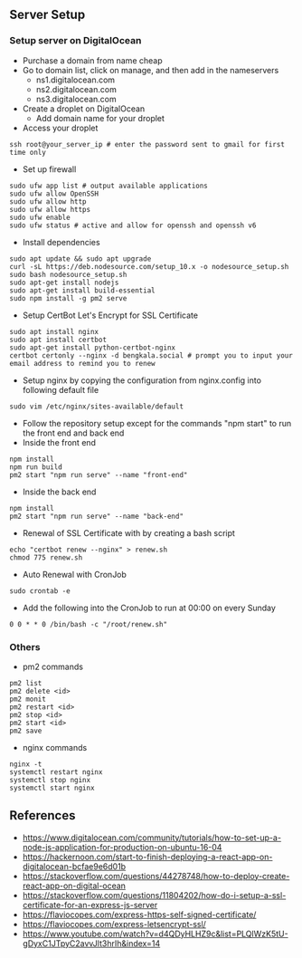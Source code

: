 ## Server Setup

### Setup server on DigitalOcean
- Purchase a domain from name cheap
- Go to domain list, click on manage, and then add in the nameservers 
    - ns1.digitalocean.com
    - ns2.digitalocean.com
    - ns3.digitalocean.com
- Create a droplet on DigitalOcean
    - Add domain name for your droplet
- Access your droplet
```
ssh root@your_server_ip # enter the password sent to gmail for first time only
```
- Set up firewall
```
sudo ufw app list # output available applications
sudo ufw allow OpenSSH
sudo ufw allow http
sudo ufw allow https
sudo ufw enable
sudo ufw status # active and allow for openssh and openssh v6
```
- Install dependencies
```
sudo apt update && sudo apt upgrade
curl -sL https://deb.nodesource.com/setup_10.x -o nodesource_setup.sh
sudo bash nodesource_setup.sh
sudo apt-get install nodejs
sudo apt-get install build-essential
sudo npm install -g pm2 serve
```
- Setup CertBot Let's Encrypt for SSL Certificate
```
sudo apt install nginx
sudo apt install certbot
sudo apt-get install python-certbot-nginx
certbot certonly --nginx -d bengkala.social # prompt you to input your email address to remind you to renew
```
- Setup nginx by copying the configuration from nginx.config into following default file
```
sudo vim /etc/nginx/sites-available/default
```
- Follow the repository setup except for the commands "npm start" to run the front end and back end
- Inside the front end
```
npm install
npm run build
pm2 start "npm run serve" --name "front-end"
```
- Inside the back end
```
npm install
pm2 start "npm run serve" --name "back-end"
```
- Renewal of SSL Certificate with by creating a bash script
```
echo "certbot renew --nginx" > renew.sh
chmod 775 renew.sh
```
- Auto Renewal with CronJob
```
sudo crontab -e
```
- Add the following into the CronJob to run at 00:00 on every Sunday
```
0 0 * * 0 /bin/bash -c "/root/renew.sh"
```

### Others
- pm2 commands
```
pm2 list
pm2 delete <id>
pm2 monit
pm2 restart <id>
pm2 stop <id>
pm2 start <id>
pm2 save
```
- nginx commands
```
nginx -t
systemctl restart nginx 
systemctl stop nginx 
systemctl start nginx 
```
## References
- https://www.digitalocean.com/community/tutorials/how-to-set-up-a-node-js-application-for-production-on-ubuntu-16-04
- https://hackernoon.com/start-to-finish-deploying-a-react-app-on-digitalocean-bcfae9e6d01b
- https://stackoverflow.com/questions/44278748/how-to-deploy-create-react-app-on-digital-ocean
- https://stackoverflow.com/questions/11804202/how-do-i-setup-a-ssl-certificate-for-an-express-js-server
- https://flaviocopes.com/express-https-self-signed-certificate/
- https://flaviocopes.com/express-letsencrypt-ssl/
- https://www.youtube.com/watch?v=d4QDyHLHZ9c&list=PLQlWzK5tU-gDyxC1JTpyC2avvJlt3hrIh&index=14
